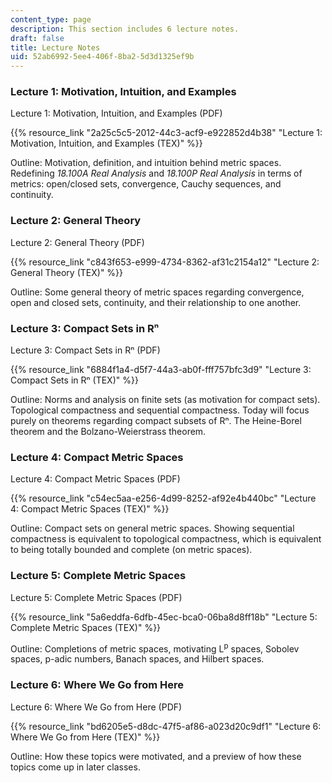 ```yaml
---
content_type: page
description: This section includes 6 lecture notes.
draft: false
title: Lecture Notes
uid: 52ab6992-5ee4-406f-8ba2-5d3d1325ef9b
---
```

### Lecture 1: Motivation, Intuition, and Examples

Lecture 1: Motivation, Intuition, and Examples (PDF)

{{% resource_link "2a25c5c5-2012-44c3-acf9-e922852d4b38" "Lecture 1: Motivation, Intuition, and Examples (TEX)" %}}

Outline: Motivation, definition, and intuition behind metric spaces. Redefining *18.100A Real Analysis* and *18.100P Real Analysis* in terms of metrics: open/closed sets, convergence, Cauchy sequences, and continuity. 

### Lecture 2: General Theory

Lecture 2: General Theory (PDF)

{{% resource_link "c843f653-e999-4734-8362-af31c2154a12" "Lecture 2: General Theory (TEX)" %}}

Outline: Some general theory of metric spaces regarding convergence, open and closed sets, continuity, and their relationship to one another. 

### Lecture 3: Compact Sets in Rⁿ

Lecture 3: Compact Sets in Rⁿ (PDF)

{{% resource_link "6884f1a4-d5f7-44a3-ab0f-fff757bfc3d9" "Lecture 3: Compact Sets in Rⁿ (TEX)" %}}

Outline: Norms and analysis on finite sets (as motivation for compact sets). Topological compactness and sequential compactness. Today will focus purely on theorems regarding compact subsets of Rⁿ. The Heine-Borel theorem and the Bolzano-Weierstrass theorem. 

### Lecture 4: Compact Metric Spaces

Lecture 4: Compact Metric Spaces (PDF)

{{% resource_link "c54ec5aa-e256-4d99-8252-af92e4b440bc" "Lecture 4: Compact Metric Spaces (TEX)" %}}

Outline: Compact sets on general metric spaces. Showing sequential compactness is equivalent to topological compactness, which is equivalent to being totally bounded and complete (on metric spaces).  

### Lecture 5: Complete Metric Spaces

Lecture 5: Complete Metric Spaces (PDF)

{{% resource_link "5a6eddfa-6dfb-45ec-bca0-06ba8d8ff18b" "Lecture 5: Complete Metric Spaces (TEX)" %}}

Outline: Completions of metric spaces, motivating L<sup>p</sup> spaces, Sobolev spaces, p-adic numbers, Banach spaces, and Hilbert spaces.  

### Lecture 6: Where We Go from Here

Lecture 6: Where We Go from Here (PDF)

{{% resource_link "bd6205e5-d8dc-47f5-af86-a023d20c9df1" "Lecture 6: Where We Go from Here (TEX)" %}}

Outline: How these topics were motivated, and a preview of how these topics come up in later classes.